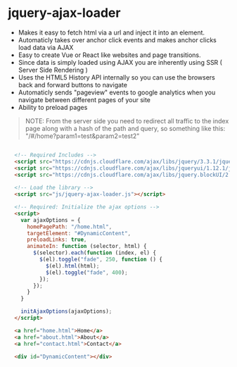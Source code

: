 # jquery-ajax-loader
- Makes it easy to fetch html via a url and inject it into an element.
- Automaticly takes over anchor click events and makes anchor clicks load data via AJAX
- Easy to create Vue or React like websites and page transitions.
- Since data is simply loaded using AJAX you are inherently using SSR ( Server Side Rendering )
- Uses the HTML5 History API internally so you can use the browsers back and forward buttons to navigate
- Automaticly sends "pageview" events to google analytics when you navigate between different pages of your site
- Ability to preload pages

> NOTE: From the server side you need to redirect all traffic to the index page along with a hash of the path and query, so something like this: "/#/home?param1=test&param2=test2"

```html

  <!-- Required Includes -->
  <script src="https://cdnjs.cloudflare.com/ajax/libs/jquery/3.3.1/jquery.min.js"></script>
  <script src="https://cdnjs.cloudflare.com/ajax/libs/jqueryui/1.12.1/jquery-ui.min.js"></script>
  <script src="https://cdnjs.cloudflare.com/ajax/libs/jquery.blockUI/2.70/jquery.blockUI.min.js"></script>
  
  <!-- Load the library -->
  <script src="js/jquery-ajax-loader.js"></script>

  <!-- Required: Initialize the ajax options -->
  <script>
    var ajaxOptions = {
      homePagePath: "/home.html",
      targetElement: "#DynamicContent",    
      preloadLinks: true,
      animateIn: function (selector, html) {
        $(selector).each(function (index, el) {
          $(el).toggle("fade", 250, function () {
            $(el).html(html);
            $(el).toggle("fade", 400);
          });
        });
      }
    }

    initAjaxOptions(ajaxOptions);
  </script>

  <a href="home.html">Home</a>
  <a href="about.html">About</a>
  <a href="contact.html">Contact</a>

  <div id="DynamicContent"></div>



```
